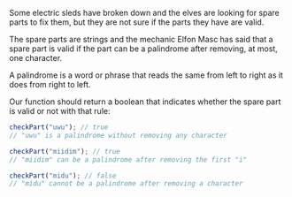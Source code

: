 Some electric sleds have broken down and the elves are looking for spare parts to fix them, but they are not sure if the parts they have are valid.

The spare parts are strings and the mechanic Elfon Masc has said that a spare part is valid if the part can be a palindrome after removing, at most, one character.

A palindrome is a word or phrase that reads the same from left to right as it does from right to left.

Our function should return a boolean that indicates whether the spare part is valid or not with that rule:

```js
checkPart("uwu"); // true
// "uwu" is a palindrome without removing any character

checkPart("miidim"); // true
// "miidim" can be a palindrome after removing the first "i"

checkPart("midu"); // false
// "midu" cannot be a palindrome after removing a character
```
